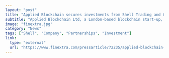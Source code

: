 ```yaml
---
layout: "post"
title: "Applied Blockchain secures investments from Shell Trading and Calibrate Partners"
subtitle: "Applied Blockchain Ltd, a London-based blockchain start-up, has secured its first funding round with investments from Shell Trading International Ltd (“Shell”) and Calibrate Partners LLP for minority stakes in the company."
image: "finextra.jpg"
category: "News"
tags: ["Shell", "Company", "Partnerships", "Investment"]
link:
  type: "external"
  url: "https://www.finextra.com/pressarticle/72235/applied-blockchain-secures-investments-from-shell-trading-and-calibrate-partners"
---
```

